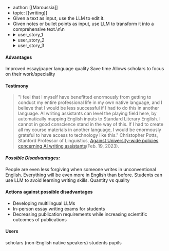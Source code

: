 - author: [[Maroussia]]
- topic: [[writing]]
- Given a text as input, use the LLM to edit it.
- Given notes or bullet points as input, use LLM to transform it into a comprehensive text.\n\n
- <details>
      <summary>user_story_1</summary>
  As a non-English native speaker scholar, I am about to publish a paper in my field. The paper is drafted. I have got a couple of hours before the deadline and decide to use an LLM model to translate the draft into formal English, editing the final LLM output and making sure the scientific outcomes are accurately expressed.
  </details>
  <details>
      <summary>user_story_2</summary>
  I have been asked by editors to produce an abstract by tonight for the paper I just submitted.I quickly write a summary of the paper in bullet points and use an LLM to translate these bullet points into a paragraph of the required length.
  </details>
  <details>
      <summary>user_story_3</summary>
  I am applying to different colleges and I wrote a general application text. I use an LLM to transform my text and make it specific to different universities/programs.
  </details>
#### Advantages
Improved essay/paper language quality
Save time
Allows scholars to focus on their work/speciality
#### Testimony

> "I feel that I myself have benefitted enormously from getting to conduct my entire professional life in my own native language, and I believe that I would be less successful if I had to do this in another language. AI writing assistants can level the playing field here, by automatically mapping English inputs to Standard Literary English. I cannot in good conscience stand in the way of this. If I had to create all my course materials in another language, I would be enormously grateful to have access to technology like this." Christopher Potts, Stanford Professor of Linguistics, [Against University-wide policies concerning AI writing assistants](https://chrisgpotts.medium.com/against-university-wide-policies-concerning-ai-writing-assistants-2cea347108dd)(Feb. 19, 2023).
#### _Possible Disadvantages:_
People are even less forgiving when someone writes in unconventional English. Everything will be even more in English than before.
Students can use LLM to avoid learning writing skills.
Quantity vs quality
#### Actions against possible disadvantages
- Developing multilingual LLMs
- In-person essay writing exams for students
- Decreasing publication requirements while increasing scientific outcomes of publications
#### Users
scholars (non-English native speakers)
students
pupils